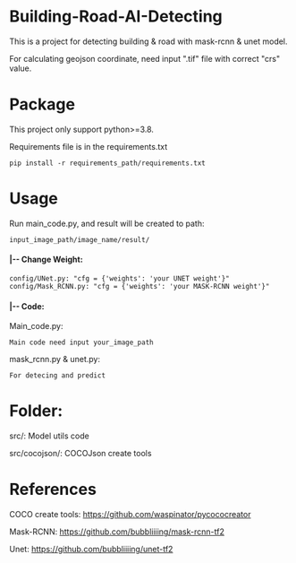 # Building-Road-AI-Detecting
This is a project for detecting building &amp; road with mask-rcnn &amp; unet model.


For calculating geojson coordinate, need input ".tif" file with correct "crs" value.

# Package
This project only support python>=3.8.

Requirements file is in the requirements.txt

	pip install -r requirements_path/requirements.txt

# Usage
Run main_code.py, and result will be created to path:
	
	input_image_path/image_name/result/

#### |-- Change Weight:
	config/UNet.py: "cfg = {'weights': 'your UNET weight'}"
	config/Mask_RCNN.py: "cfg = {'weights': 'your MASK-RCNN weight'}"

#### |-- Code:
Main_code.py: 
    
	Main code need input your_image_path

mask_rcnn.py & unet.py:

	For detecing and predict

# Folder:
src/: Model utils code

src/cocojson/: COCOJson create tools 

# References
COCO create tools: https://github.com/waspinator/pycococreator

Mask-RCNN: https://github.com/bubbliiiing/mask-rcnn-tf2

Unet: https://github.com/bubbliiiing/unet-tf2

